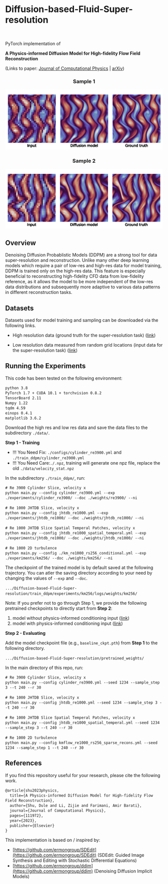 # Diffusion-based-Fluid-Super-resolution
<br>

PyTorch implementation of 

**A Physics-informed Diffusion Model for High-fidelity Flow Field Reconstruction** 

(Links to paper: <a href="https://www.sciencedirect.com/science/article/pii/S0021999123000670">Journal of Computational Physics</a> | <a href="https://arxiv.org/abs/2211.14680">arXiv</a>)

<div style style=”line-height: 25%” align="center">
<h3>Sample 1</h3>
<img src="https://github.com/BaratiLab/Diffusion-based-Fluid-Super-resolution/blob/main_v1/images/reconstruction_sample_01.gif">
<h3>Sample 2</h3>
<img src="https://github.com/BaratiLab/Diffusion-based-Fluid-Super-resolution/blob/main_v1/images/reconstruction_sample_02.gif">
</div>

## Overview
Denoising Diffusion Probablistic Models (DDPM) are a strong tool for data super-resolution and reconstruction. Unlike many other deep learning models which require a pair of low-res and high-res data for model training, DDPM is trained only on the high-res data. This feature is especially beneficial to reconstructing high-fidelity CFD data from low-fidelity reference, as it allows the model to be more independent of the low-res data distributions and subsequently more adaptive to various data patterns in different reconstruction tasks.

## Datasets
Datasets used for model training and sampling can be downloaded via the following links.

- High resolution data (ground truth for the super-resolution task) (<a href="https://figshare.com/ndownloader/files/39181919">link</a>)

- Low resolution data measured from random grid locations (input data for the super-resolution task) (<a href="https://figshare.com/ndownloader/files/39214622">link</a>)


## Running the Experiments
This code has been tested on the following environment:

```
python 3.8
PyTorch 1.7 + CUDA 10.1 + torchvision 0.8.2
TensorBoard 2.11
Numpy 1.22
tqdm 4.59
einops 0.4.1
matplotlib 3.6.2
```

Download the high res and low res data and save the data files to the subdirectory ``./data/``.

<!--
More details about how to run the experiments are coming soon.
-->

<b>Step 1 - Training</b>

- !!! You Need Fix: ``./configs/cylinder_re3900.yml`` and ``./train_ddpm/cylinder_re3900.yml``
- !!! You Need Care:``./.npz``, training will generate one npz file, replace the old ``./data/velocity_stat.npz``


In the subdirectory ``./train_ddpm/``, run:


```
# Re 3900 Cylinder Slice, velocity x
python main.py --config cylinder_re3900.yml --exp ./experiments/cylinder_re3900/ --doc ./weights/re3900/ --ni

# Re 1000 JHTDB Slice, velocity x
python main.py --config jhtdb_re1000.yml --exp ./experiments/jhtdb_re1000/ --doc ./weights/jhtdb_re1000/ --ni

# Re 1000 JHTDB Slice Spatial Temperal Patches, velocity x
python main.py --config jhtdb_re1000_spatial_temperal.yml --exp ./experiments/jhtdb_re1000/ --doc ./weights/jhtdb_re1000/ --ni

# Re 1000 2D turbulence
python main.py --config ./km_re1000_rs256_conditional.yml --exp ./experiments/km256/ --doc ./weights/km256/ --ni
```

The checkpoint of the trained model is by default saved at the following trajectory. You can atler the saving directory according to your need by changing the values of ``--exp`` and ``--doc``.

``.../Diffusion-based-Fluid-Super-resolution/train_ddpm/experiments/km256/logs/weights/km256/``

Note: If you prefer not to go through Step 1, we provide the following pretrained checkpoints to directly start from <b>Step 2</b>:
<ol type="1">
  <li>model without physics-informed conditioning input (<a href="https://figshare.com/ndownloader/files/40320733">link</a>)</li>
  <li>model with physics-informed conditioning input (<a href="https://figshare.com/ndownloader/files/39184073">link</a>)</li>
</ol>


<b>Step 2 - Evaluating</b>

Add the model checkpoint file (e.g., ``baseline_ckpt.pth``) from <b>Step 1</b> to the following directory.

``.../Diffusion-based-Fluid-Super-resolution/pretrained_weights/``



In the main directory of this repo, run:

```
# Re 3900 Cylinder Slice, velocity x
python main.py --config cylinder_re3900.yml --seed 1234 --sample_step 3 --t 240 --r 30

# Re 1000 JHTDB Slice, velocity x
python main.py --config jhtdb_re1000.yml --seed 1234 --sample_step 3 --t 240 --r 30

# Re 1000 JHTDB Slice Spatial Temperal Patches, velocity x
python main.py --config jhtdb_re1000_spatial_temperal.yml --seed 1234 --sample_step 3 --t 240 --r 30

# Re 1000 2D turbulence
python main.py --config kmflow_re1000_rs256_sparse_recons.yml --seed 1234 --sample_step 1 --t 240 --r 30
```


## References
If you find this repository useful for your research, please cite the following work.
```
@article{shu2023physics,
  title={A Physics-informed Diffusion Model for High-fidelity Flow Field Reconstruction},
  author={Shu, Dule and Li, Zijie and Farimani, Amir Barati},
  journal={Journal of Computational Physics},
  pages={111972},
  year={2023},
  publisher={Elsevier}
}
```


This implementation is based on / inspired by:

- [https://github.com/ermongroup/SDEdit](https://github.com/ermongroup/SDEdit) (SDEdit: Guided Image Synthesis and Editing with Stochastic Differential Equations)
- [https://github.com/ermongroup/ddim](https://github.com/ermongroup/ddim) (Denoising Diffusion Implicit Models)

